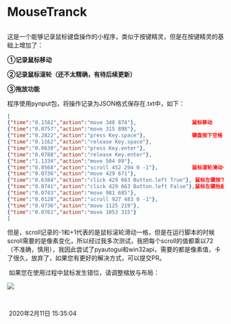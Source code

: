 # 											MouseTranck 

## 																				

[GitHub主页]: @https://github.com/DOCCA0

​		这是一个能够记录鼠标键盘操作的小程序，类似于按键精灵，但是在按键精灵的基础上增加了：

**①记录鼠标移动**

**②记录鼠标滚轮（还不太精确，有待后续更新）**

**③拖放功能**

程序使用pynput包，将操作记录为JSON格式保存在.txt中，如下：

```json
[
{"time":"0.1582","action":"move 348 874"},  				鼠标移动
{"time":"0.0757","action":"move 315 898"},
{"time":"0.2822","action":"press Key.space"},				键盘按下空格
{"time":"0.1162","action":"release Key.space"},
{"time":"0.0630","action":"press Key.enter"},
{"time":"0.0788","action":"release Key.enter"},
{"time":"1.1334","action":"move 504 89"},
{"time":"0.0568","action":"scroll 452 294 0 -1"},			鼠标滚轮滑动一格
{"time":"0.0736","action":"move 429 671"},
{"time":"0.6384","action":"click 429 663 Button.left True"}, 鼠标左键按下
{"time":"0.0741","action":"click 429 663 Button.left False"},鼠标左键抬起
{"time":"0.0743","action":"move 981 685"},
{"time":"0.0120","action":"scroll 927 483 0 -1"},
{"time":"0.0736","action":"move 1125 219"},
{"time":"0.0761","action":"move 1053 315"}
]


```

  但是，scroll记录的-1和+1代表的是鼠标滚轮滑动一格，但是在运行脚本的时候scroll需要的是像素变化，所以经过我多次测试，我把每个scroll的值都乘以72（不准确，慎用），我因此尝试了pyautogui和win32api，需要的都是像素值，卡了很久，放弃了，如果您有更好的解决方式，可以提交PR。

​	如果您在使用过程中鼠标发生错位，请调整缩放与布局：

![](D:\projects\python\MouseTranck\percent.png)





​																								

​																													2020年2月11日 15:35:04